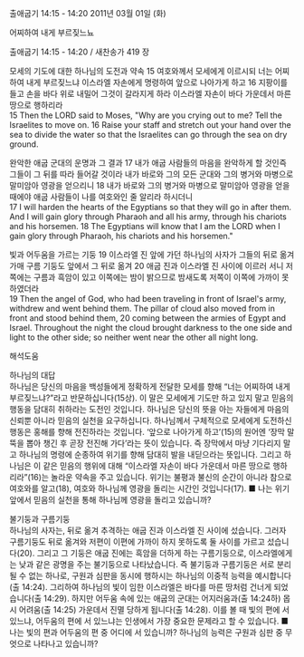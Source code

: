 출애굽기 14:15 - 14:20 
2011년 03월 01일 (화)

어찌하여 내게 부르짖느뇨



출애굽기 14:15 - 14:20 / 새찬송가 419 장


모세의 기도에 대한 하나님의 도전과 약속
15 여호와께서 모세에게 이르시되 너는 어찌하여 내게 부르짖느냐 이스라엘 자손에게 명령하여 앞으로 나아가게 하고 16 지팡이를 들고 손을 바다 위로 내밀어 그것이 갈라지게 하라 이스라엘 자손이 바다 가운데서 마른 땅으로 행하리라  
15 Then the LORD said to Moses, "Why are you crying out to me? Tell the Israelites to move on. 16 Raise your staff and stretch out your hand over the sea to divide the water so that the Israelites can go through the sea on dry ground. 

완악한 애굽 군대의 운명과 그 결과 
17 내가 애굽 사람들의 마음을 완악하게 할 것인즉 그들이 그 뒤를 따라 들어갈 것이라 내가 바로와 그의 모든 군대와 그의 병거와 마병으로 말미암아 영광을 얻으리니 18 내가 바로와 그의 병거와 마병으로 말미암아 영광을 얻을 때에야 애굽 사람들이 나를 여호와인 줄 알리라 하시더니  
17 I will harden the hearts of the Egyptians so that they will go in after them. And I will gain glory through Pharaoh and all his army, through his chariots and his horsemen. 18 The Egyptians will know that I am the LORD when I gain glory through Pharaoh, his chariots and his horsemen." 

빛과 어두움을 가르는 기둥
19 이스라엘 진 앞에 가던 하나님의 사자가 그들의 뒤로 옮겨 가매 구름 기둥도 앞에서 그 뒤로 옮겨 20 애굽 진과 이스라엘 진 사이에 이르러 서니 저쪽에는 구름과 흑암이 있고 이쪽에는 밤이 밝으므로 밤새도록 저쪽이 이쪽에 가까이 못하였더라  
19 Then the angel of God, who had been traveling in front of Israel's army, withdrew and went behind them. The pillar of cloud also moved from in front and stood behind them, 20 coming between the armies of Egypt and Israel. Throughout the night the cloud brought darkness to the one side and light to the other side; so neither went near the other all night long.

해석도움





하나님의 대답  
하나님은 당신의 마음을 백성들에게 정확하게 전달한 모세를 향해 “너는 어찌하여 내게 부르짖느냐?”라고 반문하십니다(15상). 이 말은 모세에게 기도만 하고 있지 말고 믿음의 행동을 담대히 취하라는 도전인 것입니다. 하나님은 당신의 뜻을 아는 자들에게 마음의 신뢰뿐 아니라 믿음의 실천을 요구하십니다. 하나님께서 구체적으로 모세에게 도전하신 행동은 홍해를 향해 전진하라는 것입니다. ‘앞으로 나아가게 하고’(15)의 원어엔 ‘장막 말뚝을 뽑아 챙긴 후 곧장 전진해 가다’라는 뜻이 있습니다. 즉 장막에서 마냥 기다리지 말고 하나님의 명령에 순종하여 위기를 향해 담대히 발을 내딛으라는 뜻입니다. 그리고 하나님은 이 같은 믿음의 행위에 대해 “이스라엘 자손이 바다 가운데서 마른 땅으로 행하리라”(16)는 놀라운 약속을 주고 있습니다. 위기는 불평과 불신의 순간이 아니라 참으로 여호와를 알고(18), 여호와 하나님께 영광을 돌리는 시간인 것입니다(17).
■ 나는 위기 앞에서 믿음의 실천을 통해 하나님께 영광을 돌리고 있습니까?

불기둥과 구름기둥  
하나님의 사자는, 뒤로 옮겨 추격하는 애굽 진과 이스라엘 진 사이에 섰습니다. 그러자 구름기둥도 뒤로 옮겨와 저편이 이편에 가까이 하지 못하도록 둘 사이를 가르고 섰습니다(20). 그리고 그 기둥은 애굽 진에는 흑암을 더하게 하는 구름기둥으로, 이스라엘에게는 낮과 같은 광명을 주는 불기둥으로 나타났습니다. 즉 불기둥과 구름기둥은 서로 분리될 수 없는 하나로, 구원과 심판을 동시에 행하시는 하나님의 이중적 능력을 예시합니다(출 14:24). 그리하여 하나님의 빛이 임한 이스라엘은 바다를 마른 땅처럼 건너게 되었습니다(출 14:29). 하지만 어두움 속에 있는 애굽의 군대는 어지러움과(출 14:24하) 몹시 어려움(출 14:25) 가운데서 진멸 당하게 됩니다(출 14:28). 이를 볼 때 빛의 편에 서 있느냐, 어두움의 편에 서 있느냐는 인생에서 가장 중요한 문제라고 할 수 있습니다.
■ 나는 빛의 편과 어두움의 편 중 어디에 서 있습니까? 하나님의 능력은 구원과 심판 중 무엇으로 나타나고 있습니까?